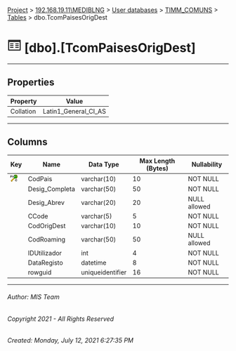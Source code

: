 #### 

[Project](../../../../index.md) > [192.168.19.11\\MEDIBLNG](../../../index.md) > [User databases](../../index.md) > [TIMM_COMUNS](../index.md) > [Tables](Tables.md) > dbo.TcomPaisesOrigDest

# ![Tables](../../../../Images/Table32.png) [dbo].[TcomPaisesOrigDest]

---

## <a name="#properties"></a>Properties

| Property | Value |
|---|---|
| Collation | Latin1_General_CI_AS |


---

## <a name="#columns"></a>Columns

| Key | Name | Data Type | Max Length (Bytes) | Nullability |
|---|---|---|---|---|
| [![Cluster Primary Key PK_TcomPaisesOrigDest: CodPais](../../../../Images/pkcluster.png)](#indexes) | CodPais | varchar(10) | 10 | NOT NULL |
|  | Desig_Completa | varchar(50) | 50 | NOT NULL |
|  | Desig_Abrev | varchar(20) | 20 | NULL allowed |
|  | CCode | varchar(5) | 5 | NOT NULL |
|  | CodOrigDest | varchar(10) | 10 | NOT NULL |
|  | CodRoaming | varchar(50) | 50 | NULL allowed |
|  | IDUtilizador | int | 4 | NOT NULL |
|  | DataRegisto | datetime | 8 | NOT NULL |
|  | rowguid | uniqueidentifier | 16 | NOT NULL |


---

###### Author:  MIS Team

###### Copyright 2021 - All Rights Reserved

###### Created: Monday, July 12, 2021 6:27:35 PM

